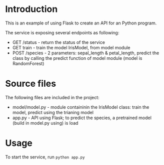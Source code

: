 # Introduction

This is an example of using Flask to create an API for an Python program. 

The service is exposing several endpoints as following:

* GET /status - return the status of the service
* GET train - train the model IrisModel, from model module
* POST /species - 2 parameters: sepal_length & petal_length, predict the class by calling the predict function of model module (model is RandomForest)

# Source files

The following files are included in the project:
* model/model.py - module containinin the IrisModel class: train the model, predict using the trianing model 
* app.py - API using Flask; to predict the species, a pretrained model (build in model.py using) is load

# Usage

To start the service, run `python app.py`